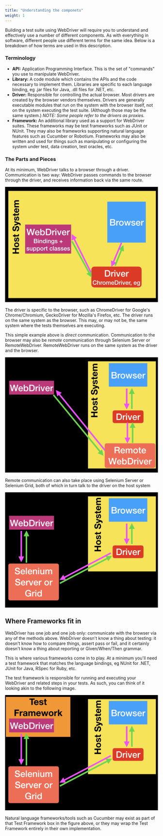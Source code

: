 ```yaml
---
title: "Understanding the componets"
weight: 1
---
```


Building a test suite using WebDriver will require you to understand and 
effectively use a number of different components. As with everything in 
software, different people use different terms for the same idea. Below is
a breakdown of how terms are used in this description.

### Terminology

* **API:** Application Programming Interface. This is the set of "commands" 
you use to manipulate WebDriver.
* **Library:** A code module which contains the APIs and the code necessary
to implement them. Libraries are specific to each language binding, eg .jar 
files for Java, .dll files for .NET, etc.
* **Driver:** Responsible for controlling the actual browser. Most drivers 
are created by the browser vendors themselves. Drivers are generally 
executable modules that run on the system with the browser itself,
not on the system executing the test suite. (Although those may be the 
same system.) _NOTE: Some people refer to the drivers as proxies._
* **Framework:** An additional library used as a support for WebDriver 
suites. These frameworks may be test frameworks such as JUnit or NUnit. 
They may also be frameworks supporting natural language features such 
as Cucumber or Robotium. Frameworks may also be written and used for 
things such as manipulating or configuring the system under test, data 
creation, test oracles, etc.


### The Parts and Pieces
At its minimum, WebDriver talks to a browser through a driver. Communication
is two way: WebDriver passes commands to the browser through the driver, and 
receives information back via the same route.

![Basic communication](/images/basic_comms.png?width=400px)

The driver is specific to the browser, such as ChromeDriver for Google's 
Chrome/Chromium, GeckoDriver for Mozilla's Firefox, etc. The driver runs on 
the same system as the browser. This may, or may not be, the same system where 
the tests themselves are executing.

This simple example above is _direct_ communication. Communication to the 
browser may also be _remote_ communication through Selenium Server or 
RemoteWebDriver. RemoteWebDriver runs on the same system as the driver 
and the browser.

![Remote communication](/images/remote_comms.png?width=400px)

Remote communication can also take place using Selenium Server or Selenium 
Grid, both of which in turn talk to the driver on the host system

![Remote communication with Grid](/images/remote_comms_server.png?width=400px)

## Where Frameworks fit in

WebDriver has one job and one job only: communicate with the browser via any
of the methods above. WebDriver doesn't know a thing about testing: it doesn't
know how to compare things, assert pass or fail, and it certainly doesn't know
a thing about reporting or Given/When/Then grammar.

This is where various frameworks come in to play. At a minimum you'll need a 
test framework that matches the language bindings, eg NUnit for .NET, JUnit 
for Java, RSpec for Ruby, etc.

The test framework is responsible for running and executing your WebDriver 
and related steps in your tests. As such, you can think of it looking akin 
to the following image.

![Test framework](/images/test_framework.png?width=400px)

Natural language frameworks/tools such as Cucumber may exist as part of that 
Test Framework box in the figure above, or they may wrap the Test Framework 
entirely in their own implementation.
